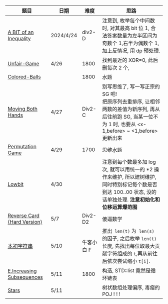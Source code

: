 | 题目                                                         | 日期      | 难度       | 思路                                                         |
| ------------------------------------------------------------ | --------- | ---------- | ------------------------------------------------------------ |
| [A BIT of an Inequality](https://codeforces.com/contest/1957/problem/D) | 2024/4/24 | div2-D     | 注意到, 枚举每个中间数时, 对其最高 bit 位 1, 合法答案数量为左半区间为奇数个 1,右半为偶数个 1, 加上反情况, 用 dp 预处理. |
| [Unfair-Game](https://codeforces.com/problemset/problem/1955/F) | 4/26      | 1800       | 找到最近的 XOR=0, 此后删每次 2 个,                           |
| [Colored-Balls](https://codeforces.com/problemset/problem/1954/D) |           | 1800       | 水题                                                         |
| [Moving Both Hands](https://codeforces.com/contest/1966/problem/C) | 4/27      | Div2-C     | 别写思维了, 写一写正宗的 SG 吧!<br />把原序列去重排序, 让相邻两数的差值为新序列, 再从后往前跑 SG, 当某一位不为 1 时, 也要从 <x-1,before> ~ <1,before> 更新出来 |
| [Permutation Game](https://codeforces.com/problemset/problem/1772/E) | 4/29      | 1700       | 思维水题                                                     |
| [Lowbit](https://codeforces.com/problemset/gymProblem/103145/D) | 4/30      |            | 注意到每个数最多加 log 次, 就可以用统一的 *2 操作来维护, 所以建树维护, 同时特别标记每个数是否到达 100..00 状态, 没的话单独处理. **注意初始化和位移运算爆范围** |
| [Reverse Card (Hard Version)](https://codeforces.com/contest/1972/problem/D2) | 5/7       | Div2-D2    | 傻逼数学                                                     |
| [本初字符串](https://ac.nowcoder.com/acm/contest/82401/F)    | 5/10      | 牛客小白 F | 推出` len(t)` 为` len(s)` 的因子, 之后枚举 `len(t)` 长度, 先找出每位取最大贡献字符组成的 `t`,再从前往后依次尝试缩小 `t[i]`. |
| [E.Increasing Subsequences](https://codeforces.com/problemset/problem/1922/E) | 5/11      | 1800       | 构造, STD::list 竟然是循环链表                               |
| [Stars](http://poj.org/problem?id=2352)                      | 5/11      |            | 树状数组处理偏序, 毒瘤的 POJ ! ! !                           |
